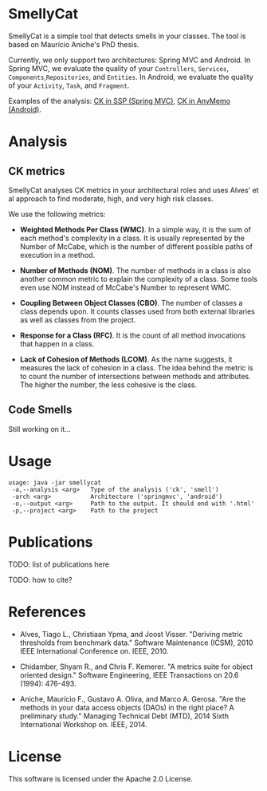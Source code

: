 # SmellyCat

SmellyCat is a simple tool that detects smells in your classes.
The tool is based on Maurício Aniche's PhD thesis. 

Currently, we only support two architectures: Spring MVC and Android.
In Spring MVC, we evaluate the quality of your `Controllers`, 
`Services`, `Components`,`Repositories`, and `Entities`.
In Android, we evaluate the quality of your `Activity`, `Task`,
and `Fragment`.

Examples of the analysis: [CK in SSP (Spring MVC)](http://mauricioaniche.github.io/smellycat/ssp.html),
[CK in AnyMemo (Android)](http://mauricioaniche.github.io/smellycat/anymemo.html).

# Analysis

## CK metrics

SmellyCat analyses CK metrics in your architectural roles and
uses Alves' et al approach to find moderate, high, and very high
risk classes. 

We use the following metrics:

- **Weighted Methods Per Class (WMC)**. In a simple way,
it is the sum of each method's complexity in a class. It is usually represented
by the Number of McCabe, which is the number of different possible paths of execution in a method. 

- **Number of Methods (NOM)**. The number of methods in a class
is also another common metric to explain the complexity of a class. Some tools
even use NOM instead of McCabe's Number to represent WMC. 

- **Coupling Between Object Classes (CBO)**. The number of 
classes a class depends upon. It counts classes used from both external
libraries as well as classes from the project.

- **Response for a Class (RFC)**. It is the count of 
all method invocations that happen in a class. 

- **Lack of Cohesion of Methods (LCOM)**. As the name suggests,
it measures the lack of cohesion in a class. The idea behind the metric is to count
the number of intersections between methods and attributes. The higher
the number, the less cohesive is the class.

## Code Smells

Still working on it...

# Usage

```
usage: java -jar smellycat
 -a,--analysis <arg>   Type of the analysis ('ck', 'smell')
 -arch <arg>           Architecture ('springmvc', 'android')
 -o,--output <arg>     Path to the output. It should end with '.html'
 -p,--project <arg>    Path to the project
```

# Publications

TODO: list of publications here

TODO: how to cite?

# References

* Alves, Tiago L., Christiaan Ypma, and Joost Visser. "Deriving metric thresholds from benchmark data." 
Software Maintenance (ICSM), 2010 IEEE International Conference on. IEEE, 2010.

* Chidamber, Shyam R., and Chris F. Kemerer. "A metrics suite for object oriented design." 
Software Engineering, IEEE Transactions on 20.6 (1994): 476-493.

* Aniche, Maurício F., Gustavo A. Oliva, and Marco A. Gerosa. "Are the methods in your 
data access objects (DAOs) in the right place? A preliminary study." Managing Technical Debt (MTD), 
2014 Sixth International Workshop on. IEEE, 2014.

# License

This software is licensed under the Apache 2.0 License.
